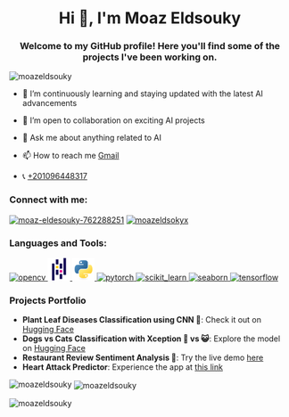 <h1 align="center">Hi 👋, I'm Moaz Eldsouky</h1>
<h3 align="center">Welcome to my GitHub profile! Here you'll find some of the projects I've been working on.</h3>
<p align="left"> <img src="https://komarev.com/ghpvc/?username=moazeldsouky&label=Profile%20views&color=0e75b6&style=flat" alt="moazeldsouky" /> </p>

- 🌱 I’m continuously learning and staying updated with the latest AI advancements

- 👯 I’m open to collaboration on exciting AI projects

- 💬 Ask me about anything related to AI

- 📫 How to reach me <a href="mailto:moazeldsoky8@gmail.com">Gmail</a>

- 📞 <a href="https://wa.me/+201096448317" target="_blank">+201096448317</a>


<h3 align="left">Connect with me:</h3>
<p align="left">
<a href="https://linkedin.com/in/moaz-eldesouky-762288251" target="blank"><img align="center" src="https://raw.githubusercontent.com/rahuldkjain/github-profile-readme-generator/master/src/images/icons/Social/linked-in-alt.svg" alt="moaz-eldesouky-762288251" height="30" width="40" /></a>
<a href="https://kaggle.com/moazeldsokyx" target="blank"><img align="center" src="https://raw.githubusercontent.com/rahuldkjain/github-profile-readme-generator/master/src/images/icons/Social/kaggle.svg" alt="moazeldsokyx" height="30" width="40" /></a>
</p>

<h3 align="left">Languages and Tools:</h3>
<p align="left"> <a href="https://opencv.org/" target="_blank" rel="noreferrer"> <img src="https://www.vectorlogo.zone/logos/opencv/opencv-icon.svg" alt="opencv" width="40" height="40"/> </a> <a href="https://pandas.pydata.org/" target="_blank" rel="noreferrer"> <img src="https://raw.githubusercontent.com/devicons/devicon/2ae2a900d2f041da66e950e4d48052658d850630/icons/pandas/pandas-original.svg" alt="pandas" width="40" height="40"/> </a> <a href="https://www.python.org" target="_blank" rel="noreferrer"> <img src="https://raw.githubusercontent.com/devicons/devicon/master/icons/python/python-original.svg" alt="python" width="40" height="40"/> </a> <a href="https://pytorch.org/" target="_blank" rel="noreferrer"> <img src="https://www.vectorlogo.zone/logos/pytorch/pytorch-icon.svg" alt="pytorch" width="40" height="40"/> </a> <a href="https://scikit-learn.org/" target="_blank" rel="noreferrer"> <img src="https://upload.wikimedia.org/wikipedia/commons/0/05/Scikit_learn_logo_small.svg" alt="scikit_learn" width="40" height="40"/> </a> <a href="https://seaborn.pydata.org/" target="_blank" rel="noreferrer"> <img src="https://seaborn.pydata.org/_images/logo-mark-lightbg.svg" alt="seaborn" width="40" height="40"/> </a> <a href="https://www.tensorflow.org" target="_blank" rel="noreferrer"> <img src="https://www.vectorlogo.zone/logos/tensorflow/tensorflow-icon.svg" alt="tensorflow" width="40" height="40"/> </a> </p>

<div align="left">
  <h3>Projects Portfolio</h3>
  <ul>
    <li>
      <strong>Plant Leaf Diseases Classification using CNN 🌱</strong>: Check it out on 
      <a href="https://huggingface.co/spaces/moazx/Plant_leaf_diseases_detection_using_CNN" target="_blank">Hugging Face</a>
    </li>
    <li>
      <strong>Dogs vs Cats Classification with Xception 🐶 vs 😺</strong>: Explore the model on 
      <a href="https://huggingface.co/spaces/moazx/Dogs-vs-Cats-classification-with-Xception" target="_blank">Hugging Face</a>
    </li>
    <li>
      <strong>Restaurant Review Sentiment Analysis 🍔</strong>: Try the live demo 
      <a href="https://restaurant-review-sentiment-analysis-u56afmcb5.streamlit.app/" target="_blank">here</a>
    </li>
    <li>
      <strong>Heart Attack Predictor</strong>: Experience the app at 
      <a href="https://heart-disease-predictor-app-d2xllmymrj.streamlit.app/" target="_blank">this link</a>
    </li>
  </ul>
  <!-- Add more projects as needed -->
</div>


<p><img align="left" src="https://github-readme-stats.vercel.app/api/top-langs?username=moazeldsouky&show_icons=true&locale=en&layout=compact" alt="moazeldsouky" /></p>

<p>&nbsp;<img align="center" src="https://github-readme-stats.vercel.app/api?username=moazeldsouky&show_icons=true&locale=en" alt="moazeldsouky" /></p>

<p><img align="center" src="https://github-readme-streak-stats.herokuapp.com/?user=moazeldsouky&" alt="moazeldsouky" /></p>


